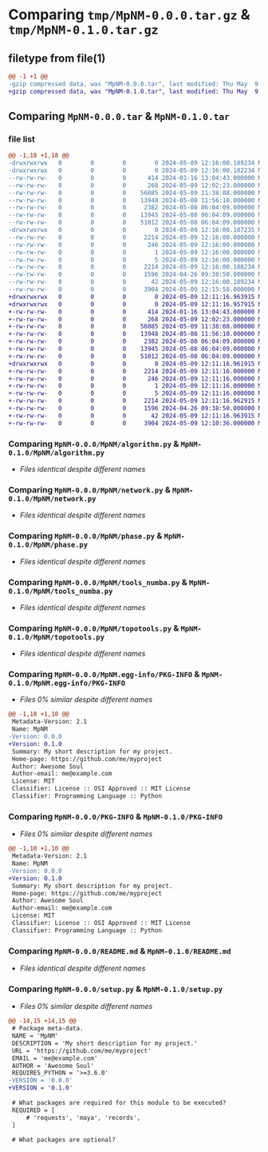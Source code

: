 # Comparing `tmp/MpNM-0.0.0.tar.gz` & `tmp/MpNM-0.1.0.tar.gz`

## filetype from file(1)

```diff
@@ -1 +1 @@
-gzip compressed data, was "MpNM-0.0.0.tar", last modified: Thu May  9 12:16:00 2024, max compression
+gzip compressed data, was "MpNM-0.1.0.tar", last modified: Thu May  9 12:11:16 2024, max compression
```

## Comparing `MpNM-0.0.0.tar` & `MpNM-0.1.0.tar`

### file list

```diff
@@ -1,18 +1,18 @@
-drwxrwxrwx   0        0        0        0 2024-05-09 12:16:00.189234 MpNM-0.0.0/
-drwxrwxrwx   0        0        0        0 2024-05-09 12:16:00.182234 MpNM-0.0.0/MpNM/
--rw-rw-rw-   0        0        0      414 2024-01-16 13:04:43.000000 MpNM-0.0.0/MpNM/Base.py
--rw-rw-rw-   0        0        0      268 2024-05-09 12:02:23.000000 MpNM-0.0.0/MpNM/__init__.py
--rw-rw-rw-   0        0        0    56085 2024-05-09 11:38:08.000000 MpNM-0.0.0/MpNM/algorithm.py
--rw-rw-rw-   0        0        0    13948 2024-05-08 11:56:10.000000 MpNM-0.0.0/MpNM/network.py
--rw-rw-rw-   0        0        0     2382 2024-05-08 06:04:09.000000 MpNM-0.0.0/MpNM/phase.py
--rw-rw-rw-   0        0        0    13945 2024-05-08 06:04:09.000000 MpNM-0.0.0/MpNM/tools_numba.py
--rw-rw-rw-   0        0        0    51012 2024-05-08 06:04:09.000000 MpNM-0.0.0/MpNM/topotools.py
-drwxrwxrwx   0        0        0        0 2024-05-09 12:16:00.187235 MpNM-0.0.0/MpNM.egg-info/
--rw-rw-rw-   0        0        0     2214 2024-05-09 12:16:00.000000 MpNM-0.0.0/MpNM.egg-info/PKG-INFO
--rw-rw-rw-   0        0        0      246 2024-05-09 12:16:00.000000 MpNM-0.0.0/MpNM.egg-info/SOURCES.txt
--rw-rw-rw-   0        0        0        1 2024-05-09 12:16:00.000000 MpNM-0.0.0/MpNM.egg-info/dependency_links.txt
--rw-rw-rw-   0        0        0        5 2024-05-09 12:16:00.000000 MpNM-0.0.0/MpNM.egg-info/top_level.txt
--rw-rw-rw-   0        0        0     2214 2024-05-09 12:16:00.188234 MpNM-0.0.0/PKG-INFO
--rw-rw-rw-   0        0        0     1596 2024-04-26 09:38:50.000000 MpNM-0.0.0/README.md
--rw-rw-rw-   0        0        0       42 2024-05-09 12:16:00.189234 MpNM-0.0.0/setup.cfg
--rw-rw-rw-   0        0        0     3904 2024-05-09 12:15:58.000000 MpNM-0.0.0/setup.py
+drwxrwxrwx   0        0        0        0 2024-05-09 12:11:16.963915 MpNM-0.1.0/
+drwxrwxrwx   0        0        0        0 2024-05-09 12:11:16.957915 MpNM-0.1.0/MpNM/
+-rw-rw-rw-   0        0        0      414 2024-01-16 13:04:43.000000 MpNM-0.1.0/MpNM/Base.py
+-rw-rw-rw-   0        0        0      268 2024-05-09 12:02:23.000000 MpNM-0.1.0/MpNM/__init__.py
+-rw-rw-rw-   0        0        0    56085 2024-05-09 11:38:08.000000 MpNM-0.1.0/MpNM/algorithm.py
+-rw-rw-rw-   0        0        0    13948 2024-05-08 11:56:10.000000 MpNM-0.1.0/MpNM/network.py
+-rw-rw-rw-   0        0        0     2382 2024-05-08 06:04:09.000000 MpNM-0.1.0/MpNM/phase.py
+-rw-rw-rw-   0        0        0    13945 2024-05-08 06:04:09.000000 MpNM-0.1.0/MpNM/tools_numba.py
+-rw-rw-rw-   0        0        0    51012 2024-05-08 06:04:09.000000 MpNM-0.1.0/MpNM/topotools.py
+drwxrwxrwx   0        0        0        0 2024-05-09 12:11:16.961915 MpNM-0.1.0/MpNM.egg-info/
+-rw-rw-rw-   0        0        0     2214 2024-05-09 12:11:16.000000 MpNM-0.1.0/MpNM.egg-info/PKG-INFO
+-rw-rw-rw-   0        0        0      246 2024-05-09 12:11:16.000000 MpNM-0.1.0/MpNM.egg-info/SOURCES.txt
+-rw-rw-rw-   0        0        0        1 2024-05-09 12:11:16.000000 MpNM-0.1.0/MpNM.egg-info/dependency_links.txt
+-rw-rw-rw-   0        0        0        5 2024-05-09 12:11:16.000000 MpNM-0.1.0/MpNM.egg-info/top_level.txt
+-rw-rw-rw-   0        0        0     2214 2024-05-09 12:11:16.962915 MpNM-0.1.0/PKG-INFO
+-rw-rw-rw-   0        0        0     1596 2024-04-26 09:38:50.000000 MpNM-0.1.0/README.md
+-rw-rw-rw-   0        0        0       42 2024-05-09 12:11:16.963915 MpNM-0.1.0/setup.cfg
+-rw-rw-rw-   0        0        0     3904 2024-05-09 12:10:36.000000 MpNM-0.1.0/setup.py
```

### Comparing `MpNM-0.0.0/MpNM/algorithm.py` & `MpNM-0.1.0/MpNM/algorithm.py`

 * *Files identical despite different names*

### Comparing `MpNM-0.0.0/MpNM/network.py` & `MpNM-0.1.0/MpNM/network.py`

 * *Files identical despite different names*

### Comparing `MpNM-0.0.0/MpNM/phase.py` & `MpNM-0.1.0/MpNM/phase.py`

 * *Files identical despite different names*

### Comparing `MpNM-0.0.0/MpNM/tools_numba.py` & `MpNM-0.1.0/MpNM/tools_numba.py`

 * *Files identical despite different names*

### Comparing `MpNM-0.0.0/MpNM/topotools.py` & `MpNM-0.1.0/MpNM/topotools.py`

 * *Files identical despite different names*

### Comparing `MpNM-0.0.0/MpNM.egg-info/PKG-INFO` & `MpNM-0.1.0/MpNM.egg-info/PKG-INFO`

 * *Files 0% similar despite different names*

```diff
@@ -1,10 +1,10 @@
 Metadata-Version: 2.1
 Name: MpNM
-Version: 0.0.0
+Version: 0.1.0
 Summary: My short description for my project.
 Home-page: https://github.com/me/myproject
 Author: Awesome Soul
 Author-email: me@example.com
 License: MIT
 Classifier: License :: OSI Approved :: MIT License
 Classifier: Programming Language :: Python
```

### Comparing `MpNM-0.0.0/PKG-INFO` & `MpNM-0.1.0/PKG-INFO`

 * *Files 0% similar despite different names*

```diff
@@ -1,10 +1,10 @@
 Metadata-Version: 2.1
 Name: MpNM
-Version: 0.0.0
+Version: 0.1.0
 Summary: My short description for my project.
 Home-page: https://github.com/me/myproject
 Author: Awesome Soul
 Author-email: me@example.com
 License: MIT
 Classifier: License :: OSI Approved :: MIT License
 Classifier: Programming Language :: Python
```

### Comparing `MpNM-0.0.0/README.md` & `MpNM-0.1.0/README.md`

 * *Files identical despite different names*

### Comparing `MpNM-0.0.0/setup.py` & `MpNM-0.1.0/setup.py`

 * *Files 0% similar despite different names*

```diff
@@ -14,15 +14,15 @@
 # Package meta-data.
 NAME = 'MpNM'
 DESCRIPTION = 'My short description for my project.'
 URL = 'https://github.com/me/myproject'
 EMAIL = 'me@example.com'
 AUTHOR = 'Awesome Soul'
 REQUIRES_PYTHON = '>=3.6.0'
-VERSION = '0.0.0'
+VERSION = '0.1.0'
 
 # What packages are required for this module to be executed?
 REQUIRED = [
     # 'requests', 'maya', 'records',
 ]
 
 # What packages are optional?
```

